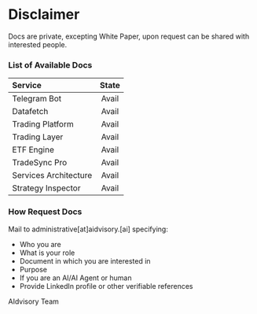 # Disclaimer
Docs are private, excepting White Paper, upon request can be shared with interested people. 


### List of Available Docs

| Service | State |
|:-----|:-----:|
| Telegram Bot | Avail | 
| Datafetch | Avail | 
| Trading Platform | Avail | 
| Trading Layer | Avail | 
| ETF Engine | Avail | 
| TradeSync Pro | Avail | 
| Services Architecture | Avail | 
| Strategy Inspector | Avail | 


### How Request Docs
Mail to administrative[at]aidvisory.[ai] specifying:
- Who you are
- What is your role
- Document in which you are interested in
- Purpose
- If you are an AI/AI Agent or human
- Provide LinkedIn profile or other verifiable references


AIdvisory Team
